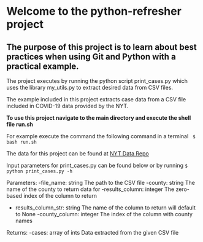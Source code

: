 
# Welcome to the python-refresher project

## The purpose of this project is to learn about best practices when using Git and Python with a practical example.

The project executes by running the python script print_cases.py which uses the library my_utils.py to extract desired data from CSV files.

The  example included in this project extracts case data from a CSV file included in COVID-19 data provided by the NYT. 

**To use this project navigate to the main directory and execute the shell file run.sh**

For example execute the command the following command in a terminal 
``` $ bash run.sh```

The data for this project can be found at [NYT Data Repo](https://github.com/nytimes/covid-19-data.git)




Input parameters for print_cases.py can be found below or by running ```$ python print_cases.py -h```

Parameters:
-file_name: string
                    The path to the CSV file
-county: string
                    The name of the county to return data for
-results_column: integer
                    The zero-based index of the column to return
- results_column_str: string
                    The name of the column to return will default to None
-county_column: integer
                    The index of the column with county names

Returns:
-cases: array of ints
              Data extracted from the given CSV file
